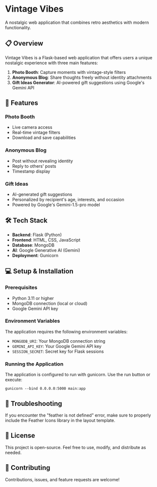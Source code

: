 
# Vintage Vibes

A nostalgic web application that combines retro aesthetics with modern functionality.

## 📋 Overview

Vintage Vibes is a Flask-based web application that offers users a unique nostalgic experience with three main features:

1. **Photo Booth**: Capture moments with vintage-style filters
2. **Anonymous Blog**: Share thoughts freely without identity attachments
3. **Gift Ideas Generator**: AI-powered gift suggestions using Google's Gemini API

## 🚀 Features

### Photo Booth
- Live camera access
- Real-time vintage filters
- Download and save capabilities

### Anonymous Blog
- Post without revealing identity
- Reply to others' posts
- Timestamp display

### Gift Ideas
- AI-generated gift suggestions
- Personalized by recipient's age, interests, and occasion
- Powered by Google's Gemini-1.5-pro model

## 🛠️ Tech Stack

- **Backend**: Flask (Python)
- **Frontend**: HTML, CSS, JavaScript
- **Database**: MongoDB
- **AI**: Google Generative AI (Gemini)
- **Deployment**: Gunicorn

## 💻 Setup & Installation

### Prerequisites
- Python 3.11 or higher
- MongoDB connection (local or cloud)
- Google Gemini API key

### Environment Variables
The application requires the following environment variables:
- `MONGODB_URI`: Your MongoDB connection string
- `GEMINI_API_KEY`: Your Google Gemini API key
- `SESSION_SECRET`: Secret key for Flask sessions

### Running the Application
The application is configured to run with gunicorn. Use the run button or execute:
```
gunicorn --bind 0.0.0.0:5000 main:app
```

## 🐛 Troubleshooting

If you encounter the "feather is not defined" error, make sure to properly include the Feather Icons library in the layout template.

## 📝 License

This project is open-source. Feel free to use, modify, and distribute as needed.

## 🤝 Contributing

Contributions, issues, and feature requests are welcome!
